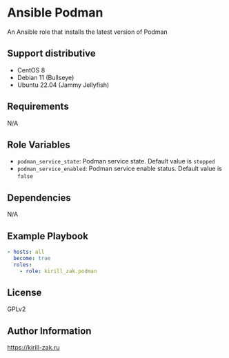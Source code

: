 # Ansible Podman

An Ansible role that installs the latest version of Podman

## Support distributive

* CentOS 8
* Debian 11 (Bullseye)
* Ubuntu 22.04 (Jammy Jellyfish)

## Requirements

N/A

## Role Variables

* `podman_service_state`: Podman service state. Default value is `stopped`
* `podman_service_enabled`: Podman service enable status. Default value is `false`

## Dependencies

N/A

## Example Playbook

```yaml
- hosts: all
  become: true
  roles:
    - role: kirill_zak.podman
```

## License

GPLv2

## Author Information

https://kirill-zak.ru